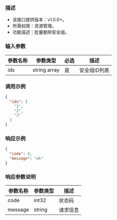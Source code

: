 ### 描述

- 该接口提供版本：v1.0.0+。
- 所需权限：资源管理。
- 功能描述：批量删除安全组。

### 输入参数

| 参数名称 | 参数类型         | 必选  | 描述      |
|------|--------------|-----|---------|
| ids  | string array | 是   | 安全组ID列表 |

### 调用示例

```json
{
  "ids": [
    "1",
    "2",
    "3"
  ]
}
```

### 响应示例

```json
{
  "code": 0,
  "message": "ok"
}
```

### 响应参数说明

| 参数名称    | 参数类型   | 描述   |
|---------|--------|------|
| code    | int32  | 状态码  |
| message | string | 请求信息 |

